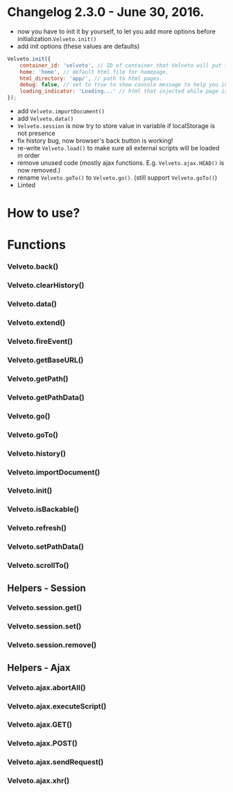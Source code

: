 # Changelog 2.3.0 - June 30, 2016.

- now you have to init it by yourself, to let you add more options before initialization.``Velveto.init()``
- add init options (these values are defaults)
```javascript
Velveto.init({
    container_id: 'velveto', // ID of container that Velveto will put the content inside.
    home: 'home', // default html file for homepage.
    html_directory: 'app/', // path to html pages.
    debug: false, // set to true to show console message to help you investigate the error.
    loading_indicator: 'Loading...' // html that injected while page is loading.
});
```
- add ``Velveto.importDocument()``
- add ``Velveto.data()``
- ``Velveto.session`` is now try to store value in variable if localStorage is not presence
- fix history bug, now browser's back button is working!
- re-write ``Velveto.load()`` to make sure all external scripts will be loaded in order
- remove unused code (mostly ajax functions. E.g. ``Velveto.ajax.HEAD()`` is now removed.)
- rename ``Velveto.goTo()`` to ``Velveto.go()``. (still support ``Velveto.goTo()``)
- Linted

# How to use?

# Functions

### Velveto.back()
### Velveto.clearHistory()
### Velveto.data()
### Velveto.extend()
### Velveto.fireEvent()
### Velveto.getBaseURL()
### Velveto.getPath()
### Velveto.getPathData()
### Velveto.go()
### Velveto.goTo()
### Velveto.history()
### Velveto.importDocument()
### Velveto.init()
### Velveto.isBackable()
### Velveto.refresh()
### Velveto.setPathData()
### Velveto.scrollTo()

## Helpers - Session
### Velveto.session.get()
### Velveto.session.set()
### Velveto.session.remove()

## Helpers - Ajax
### Velveto.ajax.abortAll()
### Velveto.ajax.executeScript()
### Velveto.ajax.GET()
### Velveto.ajax.POST()
### Velveto.ajax.sendRequest()
### Velveto.ajax.xhr()
